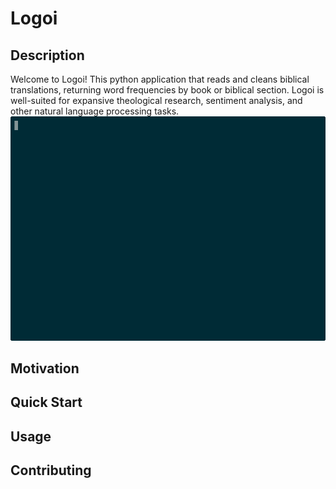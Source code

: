 # Logoi

## Description
Welcome to Logoi! This python application that reads and cleans biblical translations, returning word frequencies by book or biblical section. Logoi is well-suited for expansive theological research, sentiment analysis, and other natural language processing tasks.
![Demo of Logoi running in terminal](demo.gif)

## Motivation

## Quick Start

## Usage

## Contributing